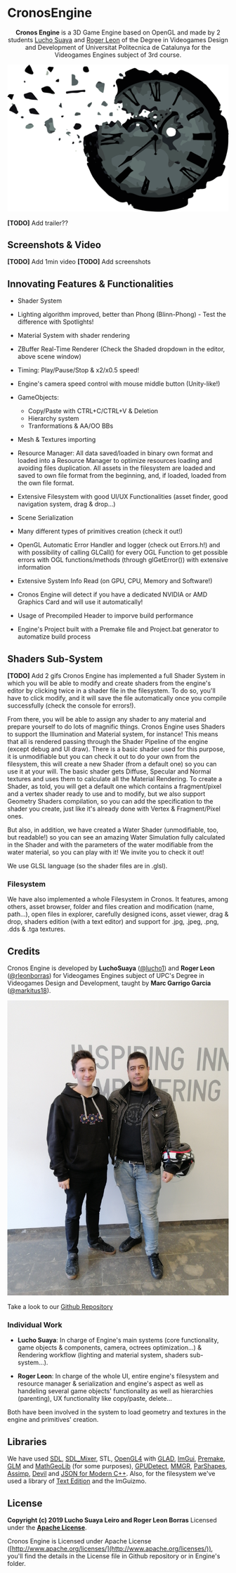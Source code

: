 # CronosEngine
<p align="center">
  <b>Cronos Engine</b> is a 3D Game Engine based on OpenGL and made by 2 students <a href="https://github.com/lucho1">Lucho Suaya</a> and <a href="https://github.com/rleonborras">Roger Leon</a> of the Degree in Videogames Design and Development of Universitat Politecnica de Catalunya for the Videogames Engines subject of 3rd course.
</p>

![](res/Cronos_Engine_Logo.png?style=centerme)

**[TODO]** Add trailer??

## Screenshots & Video
**[TODO]** Add 1min video
**[TODO]** Add screenshots

## Innovating Features & Functionalities
* Shader System
* Lighting algorithm improved, better than Phong (Blinn-Phong) - Test the difference with Spotlights!
* Material System with shader rendering
* ZBuffer Real-Time Renderer (Check the Shaded dropdown in the editor, above scene window)

* Timing: Play/Pause/Stop & x2/x0.5 speed!
* Engine's camera speed control with mouse middle button (Unity-like!)

* GameObjects:
   * Copy/Paste with CTRL+C/CTRL+V & Deletion
   * Hierarchy system
   * Tranformations & AA/OO BBs
   
* Mesh & Textures importing
* Resource Manager: All data saved/loaded in binary own format and loaded into a Resource Manager to optimize resources loading and avoiding files duplication. All assets in the filesystem are loaded and saved to own file format from the beginning, and, if loaded, loaded from the own file format.
* Extensive Filesystem with good UI/UX Functionalities (asset finder, good navigation system, drag & drop...)
* Scene Serialization

* Many different types of primitives creation (check it out!)
* OpenGL Automatic Error Handler and logger (check out Errors.h!) and with possibility of calling GLCall() for every OGL Function to get possible errors with OGL functions/methods (through glGetError()) with extensive information
* Extensive System Info Read (on GPU, CPU, Memory and Software!)
* Cronos Engine will detect if you have a dedicated NVIDIA or AMD Graphics Card and will use it automatically!
* Usage of Precompiled Header to imporve build performance
* Engine's Project built with a Premake file and Project.bat generator to automatize build process

## Shaders Sub-System
**[TODO]** Add 2 gifs
Cronos Engine has implemented a full Shader System in which you will be able to modify and create shaders from the engine's editor by clicking twice in a shader file in the filesystem. To do so, you'll have to click modify, and it will save the file automatically once you compile successfully (check the console for errors!).

From there, you will be able to assign any shader to any material and prepare yourself to do lots of magnific things. Cronos Engine uses Shaders to support the Illumination and Material system, for instance! This means that all is rendered passing through the Shader Pipeline of the engine (except debug and UI draw). There is a basic shader used for this purpose, it is unmodifiable but you can check it out to do your own from the filesystem, this will create a new Shader (from a default one) so you can use it at your will. The basic shader gets Diffuse, Specular and Normal textures and uses them to calculate all the Material Rendering.
To create a Shader, as told, you will get a default one which contains a fragment/pixel and a vertex shader ready to use and to modify, but we also support Geometry Shaders compilation, so you can add the specification to the shader you create, just like it's already done with Vertex & Fragment/Pixel ones.

But also, in addition, we have created a Water Shader (unmodifiable, too, but readable!) so you can see an amazing Water Simulation fully calculated in the Shader and with the parameters of the water modifiable from the water material, so you can play with it! We invite you to check it out!

We use GLSL language (so the shader files are in .glsl).

### Filesystem
We have also implemented a whole Filesystem in Cronos. It features, among others, asset browser, folder and files creation and modification (name, path...), open files in explorer, carefully designed icons, asset viewer, drag & drop, shaders edition (with a text editor) and support for .jpg, .jpeg, .png, .dds & .tga textures.

## Credits
Cronos Engine is developed by **LuchoSuaya** ([@lucho1](https://github.com/lucho1)) and **Roger Leon** ([@rleonborras](https://github.com/rleonborras)) for Videogames Engines subject of UPC's Degree in Videogames Design and Development, taught by **Marc Garrigo Garcia** ([@markitus18](https://github.com/markitus18)).

![](res/fotiyo.jpg?style=centerme)

Take a look to our [Github Repository](https://www.github.com/lucho1/CronosEngine)

### Individual Work
* **Lucho Suaya**: In charge of Engine's main systems (core functionality, game objects & components, camera, octrees optimization...) & Rendering workflow (lighting and material system, shaders sub-system...).

* **Roger Leon**: In charge of the whole UI, entire engine's filesystem and resource manager & serialization and engine's aspect as well as handeling several game objects' functionality as well as hierarchies (parenting), UX functionality like copy/paste, delete...

Both have been involved in the system to load geometry and textures in the engine and primitives' creation.

## Libraries
We have used [SDL](https://www.libsdl.org/), [SDL_Mixer](https://www.libsdl.org/projects/SDL_mixer/), STL, [OpenGL4](https://www.opengl.org/) with [GLAD](https://glad.dav1d.de/), [ImGui](https://github.com/ocornut/imgui), [Premake](https://premake.github.io/), [GLM](https://glm.g-truc.net/0.9.9/index.html) and [MathGeoLib](https://github.com/juj/MathGeoLib) (for some purposes), [GPUDetect](https://github.com/GameTechDev/gpudetect), [MMGR](https://www.flipcode.com/archives/Presenting_A_Memory_Manager.shtml), [ParShapes](https://prideout.net/shapes), [Assimp](http://www.assimp.org/), [Devil](http://openil.sourceforge.net/) and [JSON for Modern C++](https://nlohmann.github.io/json/). Also, for the filesystem we've used a library of [Text Edition](https://github.com/BalazsJako/ImGuiColorTextEdit) and the ImGuizmo.

## License
**Copyright (c) 2019 Lucho Suaya Leiro and Roger Leon Borras**
Licensed under the **[Apache License](https://github.com/lucho1/CronosEngine/blob/master/docs/LICENSE)**.

Cronos Engine is Licensed under Apache License ([http://www.apache.org/licenses/](http://www.apache.org/licenses/)), you'll find the details in the License file in Github repository or in Engine's folder.
